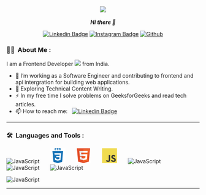 <div id="header" align="center">
  <img src="https://media.giphy.com/media/M9gbBd9nbDrOTu1Mqx/giphy.gif" width="100"/><br>
<p><i><b>Hi there 👋</b></i></p>

[![Linkedin Badge](https://img.shields.io/badge/-LinkedIn-0e76a8?style=flat-square&logo=Linkedin&logoColor=white)](https://https://www.linkedin.com/in/vojeer-ansari-29a640167/)
[![Instagram Badge](https://img.shields.io/badge/-Instagram-e4405f?style=flat-square&logo=Instagram&logoColor=white)](https://www.instagram.com)
[![Github](https://img.shields.io/github/followers/Sorabhkumar-dev?label=Follow&style=social)](https://github.com/vojeer)
</div>


### :man_technologist: &nbsp;About Me :

I am a Frontend Developer <img src="https://media.giphy.com/media/WUlplcMpOCEmTGBtBW/giphy.gif" width="30"> from India.

- 🔭 I’m working as a Software Engineer and contributing to frontend and api intergration for building web applications.
- 🌱 Exploring Technical Content Writing.
- ⚡ In my free time I solve problems on GeeksforGeeks and read tech articles.
- 📫 How to reach me: &nbsp; [![Linkedin Badge](https://img.shields.io/badge/-kakbar-blue?style=flat&logo=Linkedin&logoColor=white)](https://www.linkedin.com/in/kakbar)

---


### 🛠 &nbsp;Languages and Tools :

<p>
<img src="https://icongr.am/devicon/angularjs-original.svg?size=128&color=currentColor" title="JavaScript" alt="JavaScript" width="40" height="40"/>&nbsp;&nbsp;&nbsp;&nbsp;&nbsp;&nbsp;
<img src="https://github.com/devicons/devicon/blob/master/icons/css3/css3-plain-wordmark.svg"  title="CSS3" alt="CSS" width="40" height="40"/>&nbsp;&nbsp;&nbsp;&nbsp;&nbsp;&nbsp;
<img src="https://github.com/devicons/devicon/blob/master/icons/html5/html5-original.svg" title="HTML5" alt="HTML" width="40" height="40"/>&nbsp;&nbsp;&nbsp;&nbsp;&nbsp;&nbsp;
<img src="https://github.com/devicons/devicon/blob/master/icons/javascript/javascript-original.svg" title="JavaScript" alt="JavaScript" width="40" height="40"/>&nbsp;&nbsp;&nbsp;&nbsp;&nbsp;&nbsp;
<img src="https://icongr.am/devicon/sass-original.svg?size=128&color=currentColor" title="JavaScript" alt="JavaScript" width="40" height="40"/>&nbsp;&nbsp;&nbsp;&nbsp;&nbsp;&nbsp;
<img src="https://icongr.am/devicon/npm-original-wordmark.svg?size=128&color=currentColor" title="JavaScript" alt="JavaScript" width="40" height="40"/>&nbsp;&nbsp;&nbsp;&nbsp;&nbsp;&nbsp;
<img src="https://icongr.am/devicon/typescript-original.svg?size=128&color=currentColor" title="JavaScript" alt="JavaScript" width="40" height="40"/>
</p>
<img src="https://icongr.am/devicon/bootstrap-plain-wordmark.svg?size=128&color=currentColor" title="JavaScript" alt="JavaScript" width="40" height="40"/>
</p>


---
